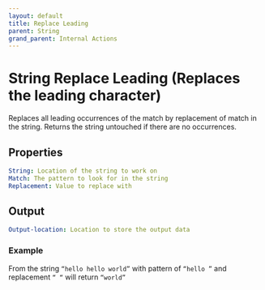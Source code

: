 ```yaml
---
layout: default
title: Replace Leading
parent: String
grand_parent: Internal Actions
---
```

# String Replace Leading (Replaces the leading character)
Replaces all leading occurrences of the match by replacement of match in the string. Returns the string untouched if there are no occurrences.

## Properties
```yaml
String: Location of the string to work on
Match: The pattern to look for in the string
Replacement: Value to replace with
```

## Output
```yaml
Output-location: Location to store the output data
```

### Example
From the string `“hello hello world”` with pattern of `“hello ”` and replacement `“ “` will return `“world”`
